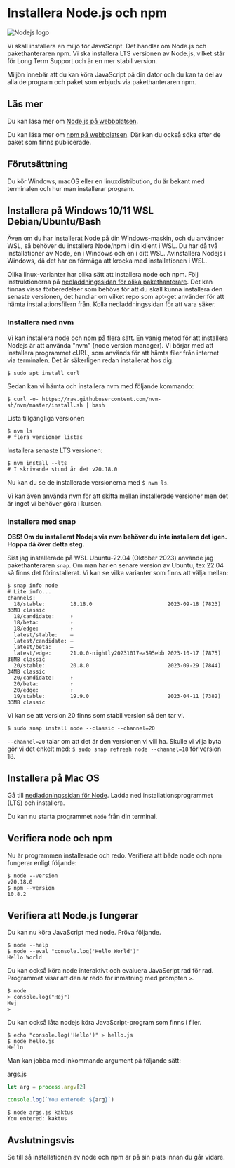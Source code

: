 Installera Node.js och npm
===================================

![Nodejs logo](../../img/nodejs-logo.png)

Vi skall installera en miljö för JavaScript. Det handlar om Node.js och pakethanteraren npm. Vi ska installera LTS versionen av Node.js, vilket står för Long Term Support och är en mer stabil version.

Miljön innebär att du kan köra JavaScript på din dator och du kan ta del av alla de program och paket som erbjuds via pakethanteraren npm.



<!--more-->



Läs mer
-------------------------------

Du kan läsa mer om [Node.js på webbplatsen](https://nodejs.org/).

Du kan läsa mer om [npm på webbplatsen](https://www.npmjs.com/). Där kan du också söka efter de paket som finns publicerade.



Förutsättning
-------------------------------

Du kör Windows, macOS eller en linuxdistribution, du är bekant med terminalen och hur man installerar program.



<!-- Installera på Windows (Cygwin, cmd)
-------------------------------

Gå till [nedladdningssidan för Node](https://nodejs.org/en/download/). Ladda ned installationsprogrammet för LTS och installera.

Programmen node och npm läggs till i din PATH automatiskt.

Du kan nu starta programmen från windows-terminalen `cmd` eller ifrån Cygwin. Men starta om din terminal så att den får del av den uppdaterade pathen. -->



Installera på Windows 10/11 WSL Debian/Ubuntu/Bash
-------------------------------

Även om du har installerat Node på din Windows-maskin, och du använder WSL, så behöver du installera Node/npm i din klient i WSL. Du har då två installationer av Node, en i Windows och en i ditt WSL. Avinstallera Nodejs i Windows, då det har en förmåga att krocka med installationen i WSL.

Olika linux-varianter har olika sätt att installera node och npm. Följ instruktionerna på [nedladdningssidan för olika pakethanterare](https://nodejs.org/en/download/package-manager/). Det kan finnas vissa förberedelser som behövs för att du skall kunna installera den senaste versionen, det handlar om vilket repo som apt-get använder för att hämta installationsfilern från. Kolla nedladdningssidan för att vara säker.



### Installera med nvm

Vi kan installera node och npm på flera sätt. En vanig metod för att installera Nodejs är att använda "nvm" (node version manager). Vi börjar med att installera programmet cURL, som används för att hämta filer från internet via terminalen. Det är säkerligen redan installerat hos dig.

```console
$ sudo apt install curl
```

Sedan kan vi hämta och installera nvm med följande kommando:

```console
$ curl -o- https://raw.githubusercontent.com/nvm-sh/nvm/master/install.sh | bash
```

Lista tillgängliga versioner:

```console
$ nvm ls
# flera versioner listas
```

Installera senaste LTS versionen:

```console
$ nvm install --lts
# I skrivande stund är det v20.18.0
```

Nu kan du se de installerade versionerna med `$ nvm ls`.

Vi kan även använda nvm för att skifta mellan installerade versioner men det är inget vi behöver göra i kursen.



### Installera med snap

**OBS! Om du installerat Nodejs via nvm behöver du inte installera det igen. Hoppa då över detta steg.**


Sist jag installerade på WSL Ubuntu-22.04 (Oktober 2023) använde jag pakethanteraren `snap`. Om man har en senare version av Ubuntu, tex 22.04 så finns det förinstallerat. Vi kan se vilka varianter som finns att välja mellan:

```console
$ snap info node
# Lite info...
channels:
  18/stable:        18.18.0                        2023-09-18 (7823) 33MB classic
  18/candidate:     ↑
  18/beta:          ↑
  18/edge:          ↑
  latest/stable:    –
  latest/candidate: –
  latest/beta:      –
  latest/edge:      21.0.0-nightly20231017ea595ebb 2023-10-17 (7875) 36MB classic
  20/stable:        20.8.0                         2023-09-29 (7844) 34MB classic
  20/candidate:     ↑
  20/beta:          ↑
  20/edge:          ↑
  19/stable:        19.9.0                         2023-04-11 (7382) 33MB classic
```

Vi kan se att version 20 finns som stabil version så den tar vi. 

```console
$ sudo snap install node --classic --channel=20
```

`--channel=20` talar om att det är den versionen vi vill ha. Skulle vi vilja byta gör vi det enkelt med: `$ sudo snap refresh node --channel=18` för version 18.



Installera på Mac OS
-------------------------------

Gå till [nedladdningssidan för Node](https://nodejs.org/en/download/). Ladda ned installationsprogrammet (LTS) och installera.

Du kan nu starta programmet `node` från din terminal.



Verifiera node och npm
-------------------------------

Nu är programmen installerade och redo. Verifiera att både node och npm fungerar enligt följande:

```console
$ node --version
v20.18.0
$ npm --version
10.8.2
```



Verifiera att Node.js fungerar
-------------------------------

Du kan nu köra JavaScript med node. Pröva följande.

```console
$ node --help
$ node --eval "console.log('Hello World')"
Hello World
```

Du kan också köra node interaktivt och evaluera JavaScript rad för rad. Programmet visar att den är redo för inmatning med prompten `>`.

<!-- **NOTERING:** För att få upp prompten i cygwin skall node köras i _interactive mode_. Detta gör du genom att använda kommandot `node -i`. -->

```console
$ node
> console.log("Hej")
Hej
>
```
<!--
För att få upp prompten i cygwin skall node köras i _interactive mode_. Detta gör du genom att använda kommandot `node -i`.

Så här kan det se ut.

[ASCIINEMA src=91267] -->

Du kan också låta nodejs köra JavaScript-program som finns i filer.

```console
$ echo "console.log('Hello')" > hello.js
$ node hello.js
Hello
```

Man kan jobba med inkommande argument på följande sätt:

args.js
```js
let arg = process.argv[2]

console.log(`You entered: ${arg}`)
```

```console
$ node args.js kaktus
You entered: kaktus
```



Avslutningsvis
------------------------------

Se till så installationen av node och npm är på sin plats innan du går vidare.
